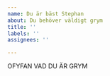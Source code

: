 ```yaml
---
name: Du är bäst Stephan
about: Du behöver väldigt grym
title: ''
labels: ''
assignees: ''

---
```


OFYFAN VAD DU ÄR GRYM
